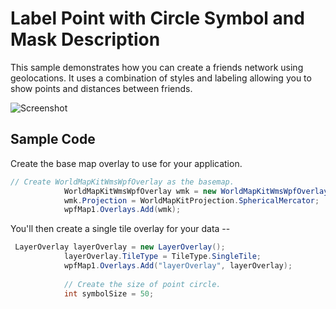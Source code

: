 # Label Point with Circle Symbol and Mask Description
This sample demonstrates how you can create a friends network using geolocations. It uses a combination of styles and labeling allowing you to show points and distances between friends.

![Screenshot](https://github.com/thinkgeogithub/TestRepo/blob/master/friendsnetwork.png)

## Sample Code
Create the base map overlay to use for your application.
```csharp
// Create WorldMapKitWmsWpfOverlay as the basemap.
            WorldMapKitWmsWpfOverlay wmk = new WorldMapKitWmsWpfOverlay();
            wmk.Projection = WorldMapKitProjection.SphericalMercator;
            wpfMap1.Overlays.Add(wmk);
```

You'll then create a single tile overlay for your data -- 
```csharp
 LayerOverlay layerOverlay = new LayerOverlay();
            layerOverlay.TileType = TileType.SingleTile;
            wpfMap1.Overlays.Add("layerOverlay", layerOverlay);
 
            // Create the size of point circle.
            int symbolSize = 50;
```



